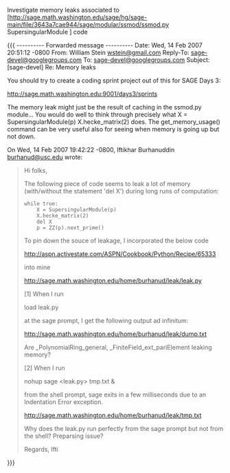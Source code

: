 Investigate memory leaks associated to [http://sage.math.washington.edu/sage/hg/sage-main/file/3643a7cae944/sage/modular/ssmod/ssmod.py SupersingularModule ] code

{{{
---------- Forwarded message ----------
Date: Wed, 14 Feb 2007 20:51:12 -0800
From: William Stein <wstein@gmail.com>
Reply-To: sage-devel@googlegroups.com
To: sage-devel@googlegroups.com
Subject: [sage-devel] Re: Memory leaks


You should try to create a coding sprint project out of this for SAGE Days 3:

   http://sage.math.washington.edu:9001/days3/sprints

The memory leak might just be the result of caching in the ssmod.py module...
You would do well to think through precisely what
          X = SupersingularModule(p)
          X.hecke_matrix(2)
does.  The get_memory_usage() command can be very useful also for seeing
when memory is going up but not down.

On Wed, 14 Feb 2007 19:42:22 -0800, Iftikhar Burhanuddin <burhanud@usc.edu> wrote:

>
> Hi folks,
>
> The following piece of code seems to leak a lot of memory (with/without
> the statement 'del X') during long runs of computation:
>
>     while true:
>         X = SupersingularModule(p)
>         X.hecke_matrix(2)
>         del X
>         p = ZZ(p).next_prime()
>
> To pin down the souce of leakage, I incorporated the below code
>
> http://aspn.activestate.com/ASPN/Cookbook/Python/Recipe/65333
>
> into mine
>
> http://sage.math.washington.edu/home/burhanud/leak/leak.py
>
>
> [1] When I run
>
> load leak.py
>
> at the sage prompt, I get the following output ad infinitum:
>
> http://sage.math.washington.edu/home/burhanud/leak/dump.txt
>
> Are _PolynomialRing_general, _FiniteField_ext_pariElement leaking memory?
>
> [2] When I run
>
> nohup sage <leak.py> tmp.txt &
> 
> from the shell prompt, sage exits in a few milliseconds due to an
> Indentation Error exception.
>         
> http://sage.math.washington.edu/home/burhanud/leak/tmp.txt
>         
> Why does the leak.py run perfectly from the sage prompt but not from the
> shell? Preparsing issue?
> 
> Regards,
> Ifti

}}}
